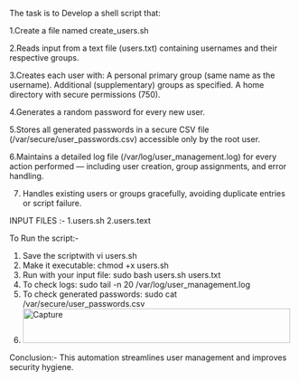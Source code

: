The task is to Develop a shell script that:

1.Create a file named create_users.sh

2.Reads input from a text file (users.txt) containing usernames and their respective groups.

3.Creates each user with:
   A personal primary group (same name as the username).
   Additional (supplementary) groups as specified.
   A home directory with secure permissions (750).

4.Generates a random password for every new user.

5.Stores all generated passwords in a secure CSV file (/var/secure/user_passwords.csv) accessible only by the root user.

6.Maintains a detailed log file (/var/log/user_management.log) for every action performed — including user creation, group assignments, and error handling.

7. Handles existing users or groups gracefully, avoiding duplicate entries or script failure.

INPUT FILES :-
1.users.sh
2.users.text

To Run the script:-
1. Save the scriptwith vi users.sh
2. Make it executable: chmod +x users.sh
3. Run with your input file: sudo bash users.sh users.txt
4. To check logs: sudo tail -n 20 /var/log/user_management.log
5. To check generated passwords:  sudo cat /var/secure/user_passwords.csv
6. <img width="473" height="61" alt="Capture" src="https://github.com/user-attachments/assets/bd0e60fb-a07b-4ca2-8c86-9b4b6b7e6f8a" />

  
Conclusion:-
This automation streamlines user management and improves security hygiene.

